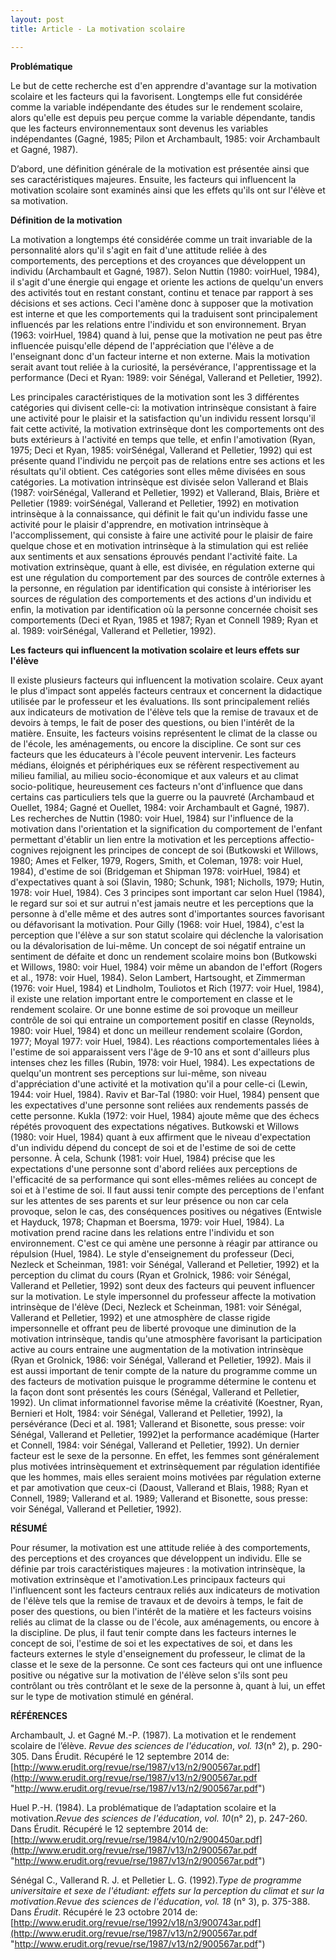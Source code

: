 ```yaml
---
layout: post
title: Article - La motivation scolaire

---
```

**Problématique**

Le but de cette recherche est d'en apprendre d'avantage sur la motivation scolaire et les facteurs qui la favorisent. Longtemps elle fut considérée comme la variable indépendante des études sur le rendement scolaire, alors qu'elle est depuis peu perçue comme la variable dépendante, tandis que les facteurs environnementaux sont devenus les variables indépendantes (Gagné, 1985; Pilon et Archambault, 1985: voir Archambault et Gagné, 1987).

D’abord, une définition générale de la motivation est présentée ainsi que ses caractéristiques majeures. Ensuite, les facteurs qui influencent la motivation scolaire sont examinés ainsi que les effets qu'ils ont sur l'élève et sa motivation.

**Définition de la motivation**

La motivation a longtemps été considérée comme un trait invariable de la personnalité alors qu'il s'agit en fait d'une attitude reliée à des comportements, des perceptions et des croyances que développent un individu (Archambault et Gagné, 1987). Selon Nuttin (1980: voirHuel, 1984), il s'agit d'une énergie qui engage et oriente les actions de quelqu'un envers des activités tout en restant constant, continu et tenace par rapport à ses décisions et ses actions. Ceci l'amène donc à supposer que la motivation est interne et que les comportements qui la traduisent sont principalement influencés par les relations entre l'individu et son environnement. Bryan (1963: voirHuel, 1984) quand à lui, pense que la motivation ne peut pas être influencée puisqu'elle dépend de l'appréciation que l'élève a de l'enseignant donc d'un facteur interne et non externe. Mais la motivation serait avant tout reliée à la curiosité, la persévérance, l'apprentissage et la performance (Deci et Ryan: 1989: voir Sénégal, Vallerand et Pelletier, 1992).

Les principales caractéristiques de la motivation sont les 3 différentes catégories qui divisent celle-ci: la motivation intrinsèque consistant à faire une activité pour le plaisir et la satisfaction qu'un individu ressent lorsqu'il fait cette activité, la motivation extrinsèque dont les comportements ont des buts extérieurs à l'activité en temps que telle, et enfin l'amotivation (Ryan, 1975; Deci et Ryan, 1985: voirSénégal, Vallerand et Pelletier, 1992) qui est présente quand l'individu ne perçoit pas de relations entre ses actions et les résultats qu'il obtient. Ces catégories sont elles même divisées en sous catégories. La motivation intrinsèque est divisée selon Vallerand et Blais (1987: voirSénégal, Vallerand et Pelletier, 1992) et Vallerand, Blais, Brière et Pelletier (1989: voirSénégal, Vallerand et Pelletier, 1992) en motivation intrinsèque à la connaissance, qui définit le fait qu'un individu fasse une activité pour le plaisir d'apprendre, en motivation intrinsèque à l'accomplissement, qui consiste à faire une activité pour le plaisir de faire quelque chose et en motivation intrinsèque à la stimulation qui est reliée aux sentiments et aux sensations éprouvés pendant l'activité faite. La motivation extrinsèque, quant à elle, est divisée, en régulation externe qui est une régulation du comportement par des sources de contrôle externes à la personne, en régulation par identification qui consiste à intérioriser les sources de régulation des comportements et des actions d'un individu et enfin, la motivation par identification où la personne concernée choisit ses comportements (Deci et Ryan, 1985 et 1987; Ryan et Connell 1989; Ryan et al. 1989: voirSénégal, Vallerand et Pelletier, 1992).

**Les facteurs qui influencent la motivation scolaire et leurs effets sur l'élève**

Il existe plusieurs facteurs qui influencent la motivation scolaire. Ceux ayant le plus d'impact sont appelés facteurs centraux et concernent la didactique utilisée par le professeur et les évaluations. Ils sont principalement reliés aux indicateurs de motivation de l'élève tels que la remise de travaux et de devoirs à temps, le fait de poser des questions, ou bien l'intérêt de la matière. Ensuite, les facteurs voisins représentent le climat de la classe ou de l'école, les aménagements, ou encore la discipline. Ce sont sur ces facteurs que les éducateurs à l'école peuvent intervenir. Les facteurs médians, éloignés et périphériques eux se réfèrent respectivement au milieu familial, au milieu socio-économique et aux valeurs et au climat socio-politique, heureusement ces facteurs n'ont d'influence que dans certains cas particuliers tels que la guerre ou la pauvreté (Archambaud et Ouellet, 1984; Gagné et Ouellet, 1984: voir Archambault et Gagné, 1987). Les recherches de Nuttin (1980: voir Huel, 1984) sur l'influence de la motivation dans l'orientation et la signification du comportement de l'enfant permettant d'établir un lien entre la motivation et les perceptions affectio-cognives rejoignent les principes de concept de soi (Butkowski et Willows, 1980; Ames et Felker, 1979, Rogers, Smith, et Coleman, 1978: voir Huel, 1984), d'estime de soi (Bridgeman et Shipman 1978: voirHuel, 1984) et d'expectatives quant à soi (Slavin, 1980; Schunk, 1981; Nicholls, 1979; Hutin, 1978: voir Huel, 1984). Ces 3 principes sont important car selon Huel (1984), le regard sur soi et sur autrui n'est jamais neutre et les perceptions que la personne à d'elle même et des autres sont d'importantes sources favorisant ou défavorisant la motivation. Pour Gilly (1968: voir Huel, 1984), c'est la perception que l'élève a sur son statut scolaire qui déclenche la valorisation ou la dévalorisation de lui-même. Un concept de soi négatif entraine un sentiment de défaite et donc un rendement scolaire moins bon (Butkowski et Willows, 1980: voir Huel, 1984) voir même un abandon de l'effort (Rogers et al., 1978: voir Huel, 1984). Selon Lambert, Hartsought, et Zimmerman (1976: voir Huel, 1984) et Lindholm, Touliotos et Rich (1977: voir Huel, 1984), il existe une relation important entre le comportement en classe et le rendement scolaire. Or une bonne estime de soi provoque un meilleur contrôle de soi qui entraine un comportement positif en classe (Reynolds, 1980: voir Huel, 1984) et donc un meilleur rendement scolaire (Gordon, 1977; Moyal 1977: voir Huel, 1984). Les réactions comportementales liées à l'estime de soi apparaissent vers l'âge de 9-10 ans et sont d'ailleurs plus intenses chez les filles (Rubin, 1978: voir Huel, 1984). Les expectations de quelqu'un montrent ses perceptions sur lui-même, son niveau d'appréciation d'une activité et la motivation qu'il a pour celle-ci (Lewin, 1944: voir Huel, 1984). Raviv et Bar-Tal (1980: voir Huel, 1984) pensent que les expectatives d'une personne sont reliées aux rendements passés de cette personne. Kukla (1972: voir Huel, 1984) ajoute même que des échecs répétés provoquent des expectations négatives. Butkowski et Willows (1980: voir Huel, 1984) quant à eux affirment que le niveau d'expectation d'un individu dépend du concept de soi et de l'estime de soi de cette personne. À cela, Schunk (1981: voir Huel, 1984) précise que les expectations d'une personne sont d'abord reliées aux perceptions de l'efficacité de sa performance qui sont elles-mêmes reliées au concept de soi et à l'estime de soi. Il faut aussi tenir compte des perceptions de l'enfant sur les attentes de ses parents et sur leur présence ou non car cela provoque, selon le cas, des conséquences positives ou négatives (Entwisle et Hayduck, 1978; Chapman et Boersma, 1979: voir Huel, 1984). La motivation prend racine dans les relations entre l'individu et son environnement. C'est ce qui amène une personne à réagir par attirance ou répulsion (Huel, 1984). Le style d'enseignement du professeur (Deci, Nezleck et Scheinman, 1981: voir Sénégal, Vallerand et Pelletier, 1992) et la perception du climat du cours (Ryan et Grolnick, 1986: voir Sénégal, Vallerand et Pelletier, 1992) sont deux des facteurs qui peuvent influencer sur la motivation. Le style impersonnel du professeur affecte la motivation intrinsèque de l'élève (Deci, Nezleck et Scheinman, 1981: voir Sénégal, Vallerand et Pelletier, 1992) et une atmosphère de classe rigide impersonnelle et offrant peu de liberté provoque une diminution de la motivation intrinsèque, tandis qu'une atmosphère favorisant la participation active au cours entraine une augmentation de la motivation intrinsèque (Ryan et Grolnick, 1986: voir Sénégal, Vallerand et Pelletier, 1992). Mais il est aussi important de tenir compte de la nature du programme comme un des facteurs de motivation puisque le programme détermine le contenu et la façon dont sont présentés les cours (Sénégal, Vallerand et Pelletier, 1992). Un climat informationnel favorise même la créativité (Koestner, Ryan, Bernieri et Holt, 1984: voir Sénégal, Vallerand et Pelletier, 1992), la persévérance (Deci et al. 1981; Vallerand et Bisonette, sous presse: voir Sénégal, Vallerand et Pelletier, 1992)et la performance académique (Harter et Connell, 1984: voir Sénégal, Vallerand et Pelletier, 1992). Un dernier facteur est le sexe de la personne. En effet, les femmes sont généralement plus motivées intrinsèquement et extrinsèquement par régulation identifiée que les hommes, mais elles seraient moins motivées par régulation externe et par amotivation que ceux-ci (Daoust, Vallerand et Blais, 1988; Ryan et Connell, 1989; Vallerand et al. 1989; Vallerand et Bisonette, sous presse: voir Sénégal, Vallerand et Pelletier, 1992).

**RÉSUMÉ**

Pour résumer, la motivation est une attitude reliée à des comportements, des perceptions et des croyances que développent un individu. Elle se définie par trois caractéristiques majeures : la motivation intrinsèque, la motivation extrinsèque et l'amotivation.Les principaux facteurs qui l'influencent sont les facteurs centraux reliés aux indicateurs de motivation de l'élève tels que la remise de travaux et de devoirs à temps, le fait de poser des questions, ou bien l'intérêt de la matière et les facteurs voisins reliés au climat de la classe ou de l'école, aux aménagements, ou encore à la discipline. De plus, il faut tenir compte dans les facteurs internes le concept de soi, l'estime de soi et les expectatives de soi, et dans les facteurs externes le style d'enseignement du professeur, le climat de la classe et le sexe de la personne. Ce sont ces facteurs qui ont une influence positive ou négative sur la motivation de l'élève selon s'ils sont peu contrôlant ou très contrôlant et le sexe de la personne à, quant à lui, un effet sur le type de motivation stimulé en général.

**RÉFÉRENCES**

Archambault, J. et Gagné M.-P. (1987). La motivation et le rendement scolaire de l’élève. _Revue des sciences de l'éducation_, _vol. 13_(n° 2), p. 290-305. Dans Érudit. Récupéré le 12 septembre 2014 de: [http://www.erudit.org/revue/rse/1987/v13/n2/900567ar.pdf](http://www.erudit.org/revue/rse/1987/v13/n2/900567ar.pdf "http://www.erudit.org/revue/rse/1987/v13/n2/900567ar.pdf")

Huel P.-H. (1984). La problématique de l’adaptation scolaire et la motivation._Revue des sciences de l'éducation_, _vol. 10_(n° 2), p. 247-260. Dans Érudit. Récupéré le 12 septembre 2014 de: [http://www.erudit.org/revue/rse/1984/v10/n2/900450ar.pdf](http://www.erudit.org/revue/rse/1987/v13/n2/900567ar.pdf "http://www.erudit.org/revue/rse/1987/v13/n2/900567ar.pdf")

Sénégal C., Vallerand R. J. et Pelletier L. G. (1992)._Type de programme universitaire et sexe de l'étudiant: effets sur la perception du climat et sur la motivation_._Revue des sciences de l'éducation_, _vol. 18_ (n° 3), p. 375-388. Dans _Érudit_. Récupéré le 23 octobre 2014 de: [http://www.erudit.org/revue/rse/1992/v18/n3/900743ar.pdf](http://www.erudit.org/revue/rse/1987/v13/n2/900567ar.pdf "http://www.erudit.org/revue/rse/1987/v13/n2/900567ar.pdf")